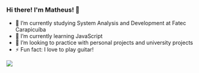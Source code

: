 ### Hi there! I'm Matheus! 👋


- 🔭 I’m currently studying System Analysis and Development at Fatec Carapicuíba
- 🌱 I’m currently learning JavaScript
- 👯 I’m looking to practice with personal projects and university projects
- ⚡ Fun fact: I love to play guitar!



 <div>
  <a href="mailto:mhss2904@gmail.com" target="_blank"><img src="https://img.shields.io/badge/Gmail-D14836?style=for-the-badge&logo=gmail&logoColor=white target="_blank"> </a>
 </div>

